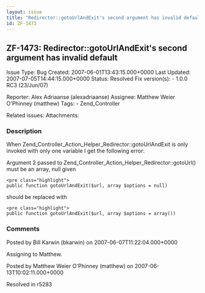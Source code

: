 ```yaml
---
layout: issue
title: "Redirector::gotoUrlAndExit's second argument has invalid default"
id: ZF-1473
---
```


ZF-1473: Redirector::gotoUrlAndExit's second argument has invalid default
-------------------------------------------------------------------------

 Issue Type: Bug Created: 2007-06-01T13:43:15.000+0000 Last Updated: 2007-07-05T14:44:15.000+0000 Status: Resolved Fix version(s): - 1.0.0 RC3 (23/Jun/07)
 
 Reporter:  Alex Adriaanse (alexadriaanse)  Assignee:  Matthew Weier O'Phinney (matthew)  Tags: - Zend\_Controller
 
 Related issues: 
 Attachments: 
### Description

When Zend\_Controller\_Action\_Helper\_Redirector::gotoUrlAndExit is only invoked with only one variable I get the following error:

Argument 2 passed to Zend\_Controller\_Action\_Helper\_Redirector::gotoUrl() must be an array, null given

 
    <pre class="highlight">
    public function gotoUrlAndExit($url, array $options = null)


should be replaced with

 
    <pre class="highlight">
    public function gotoUrlAndExit($url, array $options = array())


 

 

### Comments

Posted by Bill Karwin (bkarwin) on 2007-06-07T11:22:04.000+0000

Assigning to Matthew.

 

 

Posted by Matthew Weier O'Phinney (matthew) on 2007-06-13T10:02:11.000+0000

Resolved in r5283

 

 